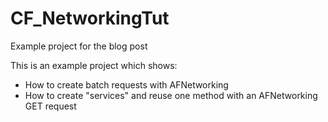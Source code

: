# CF_NetworkingTut
Example project for the blog post 

This is an example project which shows:
- How to create batch requests with AFNetworking
- How to create "services" and reuse one method with an AFNetworking GET request
